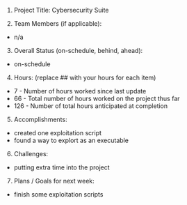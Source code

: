 1. Project Title: Cybersecurity Suite

2. Team Members (if applicable):

- n/a

3. Overall Status (on-schedule, behind, ahead):

- on-schedule

4. Hours: (replace ## with your hours for each item)

- 7 - Number of hours worked since last update
- 66 - Total number of hours worked on the project thus far
- 126 - Number of total hours anticipated at completion

5. Accomplishments:

- created one exploitation script
- found a way to explort as an executable

6. Challenges:

- putting extra time into the project

7. Plans / Goals for next week:

- finish some exploitation scripts
